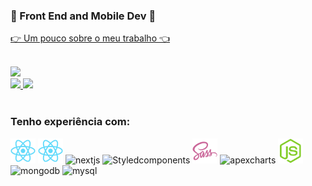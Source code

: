 ### 🔅 Front End and Mobile Dev 🔅
 <a href="https://brunoaiolfi.github.io/portfolio/" > 👉 Um pouco sobre o meu trabalho 👈 </a> 

<br/>
<div> 
  <a href="https://www.linkedin.com/in/bruno-aiolfi-6a75b1203/" target="_blank"><img src="https://img.shields.io/badge/LinkedIn-0077B5?style=for-the-badge&logo=linkedin&logoColor=white" target="_blank"></a> 
</div>

<div class="stats">
  <a href="https://github.com/luizgsv">
  <img height="180em" src="https://github-readme-stats.vercel.app/api?username=brunoaiolfi&show_icons=true&hide=stars,issues&theme=tokyonight&hide_rank=true"/>
  <img height="180em" src="https://github-readme-stats.vercel.app/api/top-langs/?username=brunoaiolfi&layout=compact&langs_count=7&theme=tokyonight"/>
  </a>
</div>


<div class='frameworks'><br> 

### Tenho experiência com:
 <img src="https://raw.githubusercontent.com/devicons/devicon/master/icons/react/react-original.svg" alt="react" width="40" height="40"/> 
 <img src="https://raw.githubusercontent.com/devicons/devicon/master/icons/react/react-original.svg" alt="react" width="40" height="40"/>
 <img src="https://cdn.jsdelivr.net/gh/devicons/devicon/icons/nextjs/nextjs-original.svg" alt="nextjs" width="40" height="40" />       
 <img src="https://miro.medium.com/max/652/1*N0XV3gco7Ed4brMoxwdjVg.png" alt="Styledcomponents" width="40" height="40"/>
 <img src="https://raw.githubusercontent.com/devicons/devicon/master/icons/sass/sass-original.svg" alt="sass" width="40" height="40"/>
 <img src="https://camo.githubusercontent.com/5ee5535a3f7e5ba870272261173bf12f9e08a14b0e926291b0a31b751de595e3/68747470733a2f2f617065786368617274732e636f6d2f6d656469612f617065786368617274732d6c6f676f2e706e67" alt="apexcharts" width="40" height="40"
 />
  <img src="https://raw.githubusercontent.com/devicons/devicon/master/icons/nodejs/nodejs-original.svg" alt="nodejs" width="40" height="40"/> 
  <img src="https://cdn.jsdelivr.net/gh/devicons/devicon/icons/mongodb/mongodb-original.svg" alt="mongodb" width="40" height="40"/>
<img src="https://cdn.jsdelivr.net/gh/devicons/devicon/icons/mysql/mysql-original.svg" alt="mysql" width="40" height="40"/>
</div



